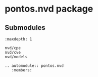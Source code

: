 # pontos.nvd package

## Submodules

```{toctree}
:maxdepth: 1

nvd/cpe
nvd/cve
nvd/models
```

```{eval-rst}
.. automodule:: pontos.nvd
   :members:
```
